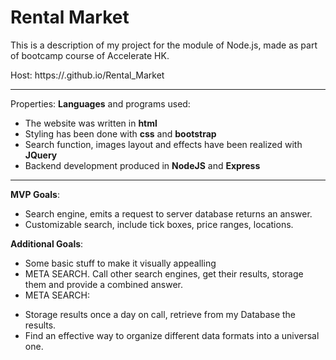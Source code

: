 # Rental Market

This is a description of my project for the module of Node.js, made as part of bootcamp course of Accelerate HK.

Host: https://.github.io/Rental_Market

-------
Properties: **Languages** and programs used:
+ The website was written in __html__ 
+ Styling has been done with __css__ and __bootstrap__
+ Search function, images layout and effects have been realized with __JQuery__
+ Backend development produced in  __NodeJS__ and __Express__


-------
 **MVP Goals**:
+ Search engine, emits a request to server database returns an answer. 
+ Customizable search, include tick boxes, price ranges, locations.

**Additional Goals**:
+ Some basic stuff to make it visually appealling
+ META SEARCH. Call other search engines, get their results, storage them and provide a combined answer. 
+ META SEARCH:
- Storage results once a day on call, retrieve from my Database the results.
- Find an effective way to organize different data formats into a universal one.

